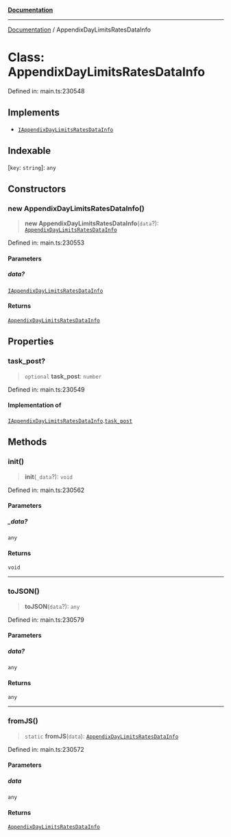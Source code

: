 [**Documentation**](../README.md)

***

[Documentation](../README.md) / AppendixDayLimitsRatesDataInfo

# Class: AppendixDayLimitsRatesDataInfo

Defined in: main.ts:230548

## Implements

- [`IAppendixDayLimitsRatesDataInfo`](../interfaces/IAppendixDayLimitsRatesDataInfo.md)

## Indexable

\[`key`: `string`\]: `any`

## Constructors

### new AppendixDayLimitsRatesDataInfo()

> **new AppendixDayLimitsRatesDataInfo**(`data`?): [`AppendixDayLimitsRatesDataInfo`](AppendixDayLimitsRatesDataInfo.md)

Defined in: main.ts:230553

#### Parameters

##### data?

[`IAppendixDayLimitsRatesDataInfo`](../interfaces/IAppendixDayLimitsRatesDataInfo.md)

#### Returns

[`AppendixDayLimitsRatesDataInfo`](AppendixDayLimitsRatesDataInfo.md)

## Properties

### task\_post?

> `optional` **task\_post**: `number`

Defined in: main.ts:230549

#### Implementation of

[`IAppendixDayLimitsRatesDataInfo`](../interfaces/IAppendixDayLimitsRatesDataInfo.md).[`task_post`](../interfaces/IAppendixDayLimitsRatesDataInfo.md#task_post)

## Methods

### init()

> **init**(`_data`?): `void`

Defined in: main.ts:230562

#### Parameters

##### \_data?

`any`

#### Returns

`void`

***

### toJSON()

> **toJSON**(`data`?): `any`

Defined in: main.ts:230579

#### Parameters

##### data?

`any`

#### Returns

`any`

***

### fromJS()

> `static` **fromJS**(`data`): [`AppendixDayLimitsRatesDataInfo`](AppendixDayLimitsRatesDataInfo.md)

Defined in: main.ts:230572

#### Parameters

##### data

`any`

#### Returns

[`AppendixDayLimitsRatesDataInfo`](AppendixDayLimitsRatesDataInfo.md)
